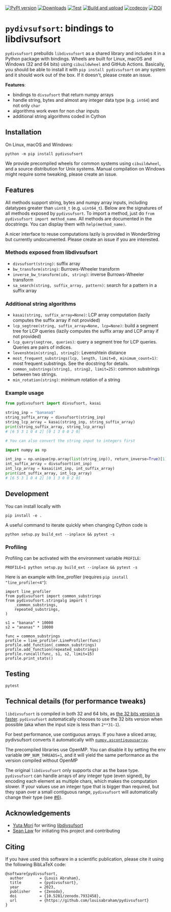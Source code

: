 [![PyPI
version](https://badge.fury.io/py/pydivsufsort.svg)](https://badge.fury.io/py/pydivsufsort) [![Downloads](https://pepy.tech/badge/pydivsufsort)](https://pepy.tech/project/pydivsufsort) [![Test](https://github.com/louisabraham/pydivsufsort/actions/workflows/test.yml/badge.svg)](https://github.com/louisabraham/pydivsufsort/actions/workflows/test.yml) [![Build and upload](https://github.com/louisabraham/pydivsufsort/actions/workflows/build-and-upload.yml/badge.svg)](https://github.com/louisabraham/pydivsufsort/actions/workflows/build-and-upload.yml) [![codecov](https://codecov.io/gh/louisabraham/pydivsufsort/branch/master/graph/badge.svg?token=A1BM9U1OLV)](https://codecov.io/gh/louisabraham/pydivsufsort) [![DOI](https://zenodo.org/badge/241137939.svg)](https://zenodo.org/badge/latestdoi/241137939)

# `pydivsufsort`: bindings to libdivsufsort

`pydivsufsort` prebuilds `libdivsufsort` as a shared library and
includes it in a Python package with bindings. Wheels are built for Linux, macOS and Windows (32 and 64 bits) using `cibuildwheel` and GitHub Actions. Basically, you should be able to install it with `pip install pydivsufsort` on any system and it should work out of the box. If it doesn't, please create an issue.

**Features**:

- bindings to `divsufsort` that return numpy arrays
- handle string, bytes and almost any integer data type (e.g. `int64`) and not only `char`
- algorithms work even for non char inputs
- additional string algorithms coded in Cython

## Installation

On Linux, macOS and Windows:

```
python -m pip install pydivsufsort
```

We provide precompiled wheels for common systems using `cibuildwheel`, and a source distribution for Unix systems. Manual compilation on Windows might require some tweaking, please create an issue.

## Features

All methods support string, bytes and numpy array inputs, including datatypes greater than `uint8_t` (e.g. `uint64_t`). Below are the signatures of all methods exposed by `pydivsufsort`. To import a method, just do `from pydivsufsort import method_name`. All methods are documented in the docstrings. You can display them with `help(method_name)`.

A nicer interface to reuse computations lazily is provided in WonderString but currently undocumented. Please create an issue if you are interested.

### Methods exposed from libdivsufsort

- `divsufsort(string)`: suffix array
- `bw_transform(string)`: Burrows-Wheeler transform
- `inverse_bw_transform(idx, string)`: inverse Burrows-Wheeler transform
- `sa_search(string, suffix_array, pattern)`: search for a pattern in a suffix array


### Additional string algorithms

- `kasai(string, suffix_array=None)`: LCP array computation (lazily computes the suffix array if not provided)
- `lcp_segtree(string, suffix_array=None, lcp=None)`: build a segment tree for LCP queries (lazily computes the suffix array and LCP array if not provided)
- `lcp_query(segtree, queries)`: query a segment tree for LCP queries. Queries are pairs of indices.
- `levenshtein(string1, string2)`: Levenshtein distance
- `most_frequent_substrings(lcp, length, limit=0, minimum_count=1)`: most frequent substrings. See the docstring for details.
- `common_substrings(string1, string2, limit=25)`: common substrings between two strings.
- `min_rotation(string)`: minimum rotation of a string

### Example usage

```python
from pydivsufsort import divsufsort, kasai

string_inp = "banana$"
string_suffix_array = divsufsort(string_inp)
string_lcp_array = kasai(string_inp, string_suffix_array)
print(string_suffix_array, string_lcp_array)
# [6 5 3 1 0 4 2] [0 1 3 0 0 2 0]

# You can also convert the string input to integers first

import numpy as np

int_inp = np.unique(np.array(list(string_inp)), return_inverse=True)[1]
int_suffix_array = divsufsort(int_inp)
int_lcp_array = kasai(int_inp, int_suffix_array)
print(int_suffix_array, int_lcp_array)
# [6 5 3 1 0 4 2] [0 1 3 0 0 2 0]
```


## Development

You can install locally with

```
pip install -e .
```

A useful command to iterate quickly when changing Cython code is

```
python setup.py build_ext --inplace && pytest -s
```

### Profiling

Profiling can be activated with the environment variable `PROFILE`:

```
PROFILE=1 python setup.py build_ext --inplace && pytest -s
```

Here is an example with line_profiler (requires `pip install "line_profiler<4"`):

```
import line_profiler
from pydivsufsort import common_substrings
from pydivsufsort.stringalg import (
    _common_substrings,
    repeated_substrings,
)

s1 = "banana" * 10000
s2 = "ananas" * 10000

func = common_substrings
profile = line_profiler.LineProfiler(func)
profile.add_function(_common_substrings)
profile.add_function(repeated_substrings)
profile.runcall(func, s1, s2, limit=15)
profile.print_stats()
```

## Testing

```
pytest
```

## Technical details (for performance tweaks)

`libdivsufsort` is compiled in both 32 and 64 bits, as [the 32 bits version is faster](https://github.com/y-256/libdivsufsort/issues/21). `pydivsufsort` automatically chooses to use the 32 bits version when possible (aka when the input size is less than `2**31-1`).

For best performance, use contiguous arrays. If you have a sliced array, pydivsufsort converts it automatically with [`numpy.ascontiguousarray`](https://docs.scipy.org/doc/numpy/reference/generated/numpy.ascontiguousarray.html).

The precompiled libraries use OpenMP. You can disable it by setting the env variable `OMP_NUM_THREADS=1`, and it will yield the same performance as the version compiled without OpenMP

The original `libdivsufsort` only supports char as the base type. `pydivsufsort` can handle arrays of any integer type (even signed), by encoding each element as multiple chars, which makes the computation slower. If your values use an integer type that is bigger than required, but they span over a small contiguous range, `pydivsufsort` will automatically change their type (see [#6](https://github.com/louisabraham/pydivsufsort/issues/6)).

## Acknowledgements

- [Yuta Mori](https://github.com/y-256) for writing [libdivsufsort](https://github.com/y-256/libdivsufsort)
- [Sean Law](http://seanlaw.github.io/) for initiating this project and contributing

## Citing

If you have used this software in a scientific publication, please cite it using the following BibLaTeX code:

```
@software{pydivsufsort,
  author       = {Louis Abraham},
  title        = {pydivsufsort},
  year         = 2023,
  publisher    = {Zenodo},
  doi          = {10.5281/zenodo.7932458},
  url          = {https://github.com/louisabraham/pydivsufsort}
}
```